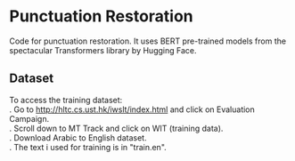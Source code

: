 # Punctuation Restoration

Code for punctuation restoration. It uses BERT pre-trained models from the spectacular Transformers library by Hugging Face.

## Dataset

To access the training dataset:  
. Go to http://hltc.cs.ust.hk/iwslt/index.html and click on Evaluation Campaign.  
. Scroll down to MT Track and click on WIT (training data).  
. Download Arabic to English dataset.  
. The text i used for training is in "train.en".  
